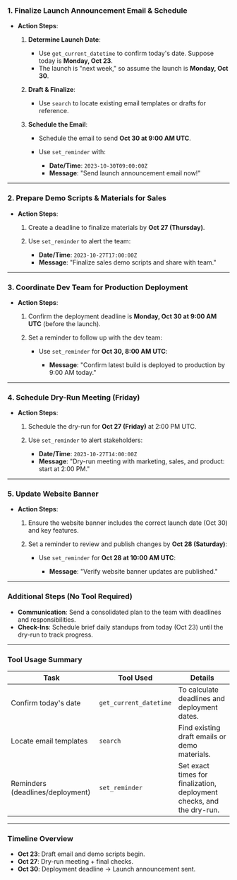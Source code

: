 ### **1. Finalize Launch Announcement Email & Schedule**

* **Action Steps**:

  1. **Determine Launch Date**:

     * Use `get_current_datetime` to confirm today's date. Suppose today is **Monday, Oct 23**.
     * The launch is "next week," so assume the launch is **Monday, Oct 30**.
  2. **Draft & Finalize**:

     * Use `search` to locate existing email templates or drafts for reference.
  3. **Schedule the Email**:

     * Schedule the email to send **Oct 30 at 9:00 AM UTC**.
     * Use `set_reminder` with:

       * **Date/Time**: `2023-10-30T09:00:00Z`
       * **Message**: "Send launch announcement email now!"

---

### **2. Prepare Demo Scripts & Materials for Sales**

* **Action Steps**:

  1. Create a deadline to finalize materials by **Oct 27 (Thursday)**.
  2. Use `set_reminder` to alert the team:

     * **Date/Time**: `2023-10-27T17:00:00Z`
     * **Message**: "Finalize sales demo scripts and share with team."

---

### **3. Coordinate Dev Team for Production Deployment**

* **Action Steps**:

  1. Confirm the deployment deadline is **Monday, Oct 30 at 9:00 AM UTC** (before the launch).
  2. Set a reminder to follow up with the dev team:

     * Use `set_reminder` for **Oct 30, 8:00 AM UTC**:

       * **Message**: "Confirm latest build is deployed to production by 9:00 AM today."

---

### **4. Schedule Dry-Run Meeting (Friday)**

* **Action Steps**:

  1. Schedule the dry-run for **Oct 27 (Friday)** at 2:00 PM UTC.
  2. Use `set_reminder` to alert stakeholders:

     * **Date/Time**: `2023-10-27T14:00:00Z`
     * **Message**: "Dry-run meeting with marketing, sales, and product: start at 2:00 PM."

---

### **5. Update Website Banner**

* **Action Steps**:

  1. Ensure the website banner includes the correct launch date (Oct 30) and key features.
  2. Set a reminder to review and publish changes by **Oct 28 (Saturday)**:

     * Use `set_reminder` for **Oct 28 at 10:00 AM UTC**:

       * **Message**: "Verify website banner updates are published."

---

### **Additional Steps (No Tool Required)**

* **Communication**: Send a consolidated plan to the team with deadlines and responsibilities.
* **Check-Ins**: Schedule brief daily standups from today (Oct 23) until the dry-run to track progress.

---

### **Tool Usage Summary**

| Task                             | Tool Used              | Details                                                               |
| -------------------------------- | ---------------------- | --------------------------------------------------------------------- |
| Confirm today's date             | `get_current_datetime` | To calculate deadlines and deployment dates.                          |
| Locate email templates           | `search`               | Find existing draft emails or demo materials.                         |
| Reminders (deadlines/deployment) | `set_reminder`         | Set exact times for finalization, deployment checks, and the dry-run. |

---

### **Timeline Overview**

* **Oct 23**: Draft email and demo scripts begin.
* **Oct 27**: Dry-run meeting + final checks.
* **Oct 30**: Deployment deadline → Launch announcement sent.
